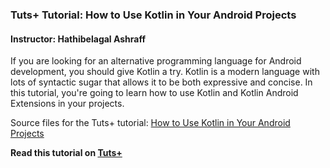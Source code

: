 ### Tuts+ Tutorial: How to Use Kotlin in Your Android Projects

#### Instructor: Hathibelagal Ashraff

If you are looking for an alternative programming language for Android development, you should give Kotlin a try. Kotlin is a modern language with lots of syntactic sugar that allows it to be both expressive and concise. In this tutorial, you're going to learn how to use Kotlin and Kotlin Android Extensions in your projects.

Source files for the Tuts+ tutorial: [How to Use Kotlin in Your Android Projects](http://code.tutsplus.com/tutorials/how-to-use-kotlin-in-your-android-projects--cms-24052)

**Read this tutorial on [Tuts+](https://code.tutsplus.com)**
